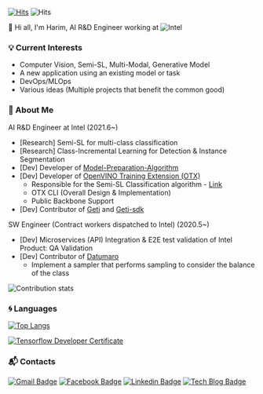 [![Hits](https://hits.seeyoufarm.com/api/count/incr/badge.svg?url=https%3A%2F%2Fgithub.com%2Fharimkang)](https://hits.seeyoufarm.com) ![Hits](https://img.shields.io/github/followers/harimkang?label=Follow)

:wave: Hi all, I'm Harim, AI R&D Engineer working at ![Intel](https://img.shields.io/badge/-Intel-0071C5?style=plastic&logo=intel&logoColor=white)

### :bulb: Current Interests
- Computer Vision, Semi-SL, Multi-Modal, Generative Model
- A new application using an existing model or task
- DevOps/MLOps
- Various ideas (Multiple projects that benefit the common good)

### :purple_heart: About Me

AI R&D Engineer at Intel (2021.6~)
- [Research] Semi-SL for multi-class classification
- [Research] Class-Incremental Learning for Detection & Instance Segmentation
- [Dev] Developer of [Model-Preparation-Algorithm](https://github.com/openvinotoolkit/model_preparation_algorithm)
- [Dev] Developer of [OpenVINO Training Extension (OTX)](https://github.com/openvinotoolkit/training_extensions)
    - Responsible for the Semi-SL Classification algorithm - [Link](https://openvinotoolkit.github.io/training_extensions/stable/guide/explanation/algorithms/classification/multi_class_classification.html#semi-supervised-learning)
    - OTX CLI (Overall Design & Implementation)
    - Public Backbone Support
- [Dev] Contributor of [Geti](https://geti.intel.com/) and [Geti-sdk](https://github.com/openvinotoolkit/geti-sdk)

SW Engineer (Contract workers dispatched to Intel) (2020.5~)
- [Dev] Microservices (API) Integration & E2E test validation of Intel Product: QA Validation
- [Dev] Contributor of [Datumaro](https://github.com/openvinotoolkit/datumaro)
    - Implement a sampler that performs sampling to consider the balance of the class

![Contribution stats](https://github-contributor-stats.vercel.app/api?username=harimkang&theme=dracula)

### :cyclone: Languages
[![Top Langs](https://github-readme-stats.vercel.app/api/top-langs/?username=harimkang&layout=compact&exclude_repo=Scikit-Learn-Example&hide_title=True&theme=dracula)](https://github.com/anuraghazra/github-readme-stats)

[![Tensorflow Developer Certificate](https://img.shields.io/badge/Tensorflow%20Developer%20Certificate-FF6F00?logo=tensorflow&logoColor=white)](https://www.credential.net/28bacf68-2290-412e-a7cb-8b12ce4204de)

### :mailbox_with_mail: Contacts
[![Gmail Badge](https://img.shields.io/badge/Gmail-d14836?style=flat-square&logo=Gmail&logoColor=white&link=mailto:harimkang4422@gmail.com)](mailto:harimkang4422@gmail.com) [![Facebook Badge](https://img.shields.io/badge/facebook-1877f2?style=flat-square&logo=facebook&logoColor=white&link=https://www.facebook.com/harim.kang)](https://www.facebook.com/harim.kang) [![Linkedin Badge](https://img.shields.io/badge/-LinkedIn-blue?style=flat-square&logo=Linkedin&logoColor=white&link=https://www.linkedin.com/in/harim-kang-1bb974179)](https://www.linkedin.com/in/harim-kang-1bb974179) [![Tech Blog Badge](http://img.shields.io/badge/-Tech%20blog-black?style=flat-square&logo=github&link=https://davinci-ai.tistory.com/)](https://davinci-ai.tistory.com/)

